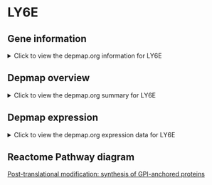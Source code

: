 <h1>LY6E</h1>

<h2>Gene information</h2>
<details>
  <summary>Click to view the depmap.org information for LY6E</summary>
  <iframe src="https://depmap.org/portal/gene/LY6E?tab=about" style="border:none;width:100%;height:800px"></iframe>
</details>

<h2>Depmap overview</h2>
<details>
  <summary>Click to view the depmap.org summary for LY6E</summary>
  <iframe src="https://depmap.org/portal/gene/LY6E?tab=overview" style="border:none;width:100%;height:800px"></iframe>
</details>

<h2>Depmap expression</h2>
<details>
  <summary>Click to view the depmap.org expression data for LY6E</summary>
  <iframe src="https://depmap.org/portal/gene/LY6E?tab=characterization" style="border:none;width:100%;height:800px"></iframe>
</details>



<h2>Reactome Pathway diagram</h2>
<a href="https://reactome.org/PathwayBrowser/#/R-HSA-163125">Post-translational modification: synthesis of GPI-anchored proteins</a>



